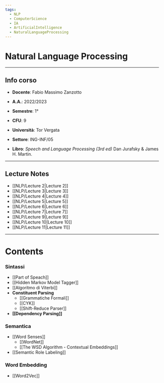 ```yaml
---
tags:
  - NLP 
  - ComputerScience
  - IA
  - ArtificialIntelligence
  - NaturalLanguageProcessing
---
```

# Natural Language Processing
--------------------------
## Info corso
- **Docente**: Fabio Massimo Zanzotto 
- **A.A.**: 2022/2023
- **Semestre**: 1°
- **CFU**: 9
- **Università**: Tor Vergata
- **Settore**: ING-INF/05

- **Libro**: *Speech and Language Processing (3rd ed)* Dan Jurafsky & James H. Martin.

---------------------
## Lecture Notes 
- [[NLP/Lecture 2|Lecture 2]]
- [[NLP/Lecture 3|Lecture 3]]
- [[NLP/Lecture 4|Lecture 4]]
- [[NLP/Lecture 5|Lecture 5]]
- [[NLP/Lecture 6|Lecture 6]]
- [[NLP/Lecture 7|Lecture 7]]
- [[NLP/Lecture 9|Lecture 9]]
- [[NLP/Lecture 10|Lecture 10]]
- [[NLP/Lecture 11|Lecture 11]]

-----
# Contents

### Sintassi
- [[Part of Speach]]
- [[Hidden Markov Model Tagger]]
- [[Algoritmo di Viterbi]]
- **Constituent Parsing**
	- [[Grammatiche Formali]]
	- [[CYK]]
	- [[Shift-Reduce Parser]]
- **[[Dependency Parsing]]**

### Semantica
- [[Word Senses]]
	- [[WordNet]]
	- [[The WSD Algorithm - Contextual Embeddings]]
- [[Semantic Role Labeling]]

### Word Embedding
- [[Word2Vec]]
